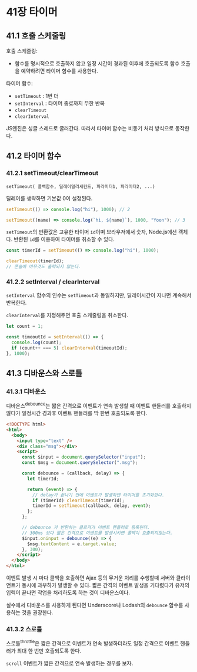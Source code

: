 # 41장 타이머

## 41.1 호출 스케줄링

호출 스케줄링:

- 함수를 명시적으로 호출하지 않고 일정 시간이 경과된 이후에 호출되도록 함수 호출을 예약하려면 타이머 함수를 사용한다.

타이머 함수:

- `setTimeout` : 1번 더
- `setInterval` : 타이머 종료까지 무한 반복
- `clearTimeout`
- `clearInterval`

JS엔진은 싱글 스레드로 굴러간다. 따라서 타이머 함수는 비동기 처리 방식으로 동작한다.

## 41.2 타이머 함수

### 41.2.1 setTimeout/clearTimeout

`setTimeout( 콜백함수, 딜레이밀리세컨드, 파라미터1, 파라미터2, ...)`

딜레이를 생략하면 기본값 0이 설정된다.

```js
setTimeout(() => console.log("hi"), 1000); // 2

setTimeout((name) => console.log(`hi, ${name}`), 1000, "Yoon"); // 3
```

`setTimeout`의 반환값은 고유한 타이머 `id`이며 브라우저에서 숫자, Node.js에선 객체다. 반환된 `id`를 이용하여 타이머를 취소할 수 있다.

```js
const timerId = setTimeout(() => console.log("hi"), 1000);

clearTimeout(timerId);
// 콘솔에 아무것도 출력되지 않는다.
```

### 41.2.2 setInterval / clearInterval

`setInterval` 함수의 인수는 `setTimeout`과 동일하지만, 딜레이시간이 지나면 계속해서 반복한다.

`clearInterval`를 지정해주면 호출 스케줄링을 취소한다.

```js
let count = 1;

const timeoutId = setInterval(() => {
  console.log(count);
  if (count++ === 5) clearInterval(timeoutId);
}, 1000);
```

## 41.3 디바운스와 스로틀

### 41.3.1 디바운스

디바운스<sup>debounce</sup>는 짧은 간격으로 이벤트가 연속 발생할 때 이벤트 핸들러를 호출하지 않다가 일정시간 경과후 이벤트 핸들러를 딱 한번 호출되도록 한다.

```html
<!DOCTYPE html>
<html>
  <body>
    <input type="text" />
    <div class="msg"></div>
    <script>
      const $input = document.querySelector("input");
      const $msg = document.querySelector(".msg");

      const debounce = (callback, delay) => {
        let timerId;

        return (event) => {
          // delay가 끝나기 전에 이벤트가 발생하면 타이머를 초기화한다.
          if (timerId) clearTimeout(timerId);
          timerId = setTimeout(callback, delay, event);
        };
      };

      // debounce 가 반환하는 클로저가 이벤트 핸들러로 등록된다.
      // 300ms 보다 짧은 간격으로 이벤트를 발생시키면 콜백이 호출되지않는다.
      $input.oninput = debounce((e) => {
        $msg.textContent = e.target.value;
      }, 300);
    </script>
  </body>
</html>
```

이벤트 발생 시 마다 콜백을 호출하면 Ajax 등의 무거운 처리를 수행할때 서버와 클라이언트가 동시에 과부하가 발생할 수 있다. 짧은 간격의 이벤트 발생을 기다렸다가 유저의 입력이 끝나면 작업을 처리하도록 하는 것이 디바운스이다.

실수에서 디바운스를 사용하게 된다면 Underscore나 Lodash의 `debounce` 함수를 사용하는 것을 권장한다.

### 41.3.2 스로틀

스로틀<sup>throttle</sup>은 짧은 간격으로 이벤트가 연속 발생하더라도 일정 간격으로 이벤트 핸들러가 최대 한 번만 호출되도록 한다.

`scroll` 이벤트가 짧은 간격으로 연속 발생하는 경우를 보자.
